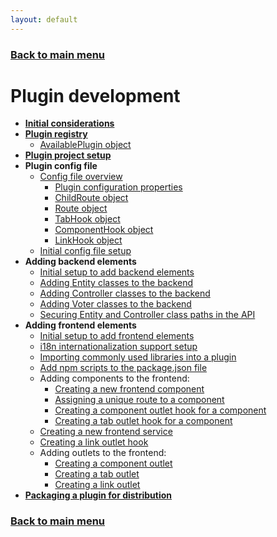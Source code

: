 ```yaml
---
layout: default
---
```


### [Back to main menu](../index.html)

# Plugin development

- **[Initial considerations](./initial_considerations.html)**
- **[Plugin registry](./plugin_registry.html)**
  - [AvailablePlugin object](./available-plugin-object.html)
- **[Plugin project setup](./plugin_project_setup.html)**
- **Plugin config file**
  - [Config file overview](./config-file-overview.html)
    - [Plugin configuration properties](./plugin-configuration-properties.html)
    - [ChildRoute object](./child-route-object.html)
    - [Route object](./route-object.html)
    - [TabHook object](./tab-hook-object.html)
    - [ComponentHook object](./component-hook-object.html)
    - [LinkHook object](./link-hook-object.html)
  - [Initial config file setup](./initial-config-file-setup.html)
- **Adding backend elements**
  - [Initial setup to add backend elements](./backend-initial-setup.html)
  - [Adding Entity classes to the backend](./adding-entity-classes.html)
  - [Adding Controller classes to the backend](./adding-controller-classes.html)
  - [Adding Voter classes to the backend](./adding-voter-classes.html)
  - [Securing Entity and Controller class paths in the API](./securing-entity-controller-paths.html)
- **Adding frontend elements**
  - [Initial setup to add frontend elements](./frontend-initial-setup.html)
  - [i18n internationalization support setup](./i18n_internationalization_support_setup.html)
  - [Importing commonly used libraries into a plugin](./importing-libraries.html)
  - [Add npm scripts to the package.json file](./add-npm-build-scripts.html)
  - Adding components to the frontend:
    - [Creating a new frontend component](./creating-frontend-component.html)
    - [Assigning a unique route to a component](./assigning-unique-route-component.html)
    - [Creating a component outlet hook for a component](./creating-component-hook.html)
    - [Creating a tab outlet hook for a component](./creating-tab-hook.html)
  - [Creating a new frontend service](./creating-frontend-service.html)
  - [Creating a link outlet hook](./creating-link-hook.html)
  - Adding outlets to the frontend:
    - [Creating a component outlet](./creating-component-outlet.html)
    - [Creating a tab outlet](./creating-tab-outlet.html)
    - [Creating a link outlet](./creating-link-outlet.html)
- **[Packaging a plugin for distribution](./packaging-plugin-distribution.html)**

### [Back to main menu](../index.html)
